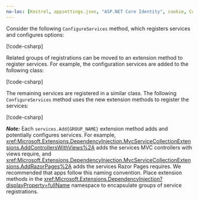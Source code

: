 ```yaml
---
no-loc: [Kestrel, appsettings.json, "ASP.NET Core Identity", cookie, Cookie, Blazor, "Blazor Server", "Blazor WebAssembly", "Identity", "Let's Encrypt", Razor, SignalR]
---
```

<a name="csc"></a>

Consider the following `ConfigureServices` method, which registers services and configures options:

[!code-csharp[](~/fundamentals/configuration/index/samples/3.x/ConfigSample/Startup2.cs?name=snippet)]

Related groups of registrations can be moved to an extension method to register services. For example, the configuration services are added to the following class:

[!code-csharp[](~/fundamentals/configuration/index/samples/3.x/ConfigSample/Options/MyConfigServiceCollectionExtensions.cs)]

The remaining services are registered in a similar class. The following `ConfigureServices` method uses the new extension methods to register the services:

[!code-csharp[](~/fundamentals/configuration/index/samples/3.x/ConfigSample/Startup4.cs?name=snippet)]

**_Note:_** Each `services.Add{GROUP_NAME}` extension method adds and potentially configures services. For example, <xref:Microsoft.Extensions.DependencyInjection.MvcServiceCollectionExtensions.AddControllersWithViews%2A> adds the services MVC controllers with views require, and <xref:Microsoft.Extensions.DependencyInjection.MvcServiceCollectionExtensions.AddRazorPages%2A> adds the services Razor Pages requires. We recommended that apps follow this naming convention. Place extension methods in the <xref:Microsoft.Extensions.DependencyInjection?displayProperty=fullName> namespace to encapsulate groups of service registrations.
